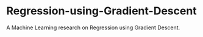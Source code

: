 # Regression-using-Gradient-Descent
A Machine Learning research on Regression using Gradient Descent.
